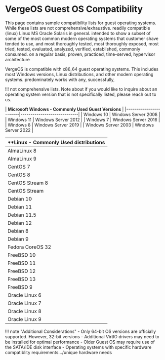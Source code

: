 # VergeOS Guest OS Compatibility

This page contains sample compatibility lists for guest operating systems.  While these lists are not comprehensive/exhaustive. readily compatible (linux) Linux MS Oracle Solaris in general.
intended to show a subset of some of the most common modern operating systems that customer shave tended to use, and most thoroughly tested, most thoroughly exposed, most tried, tested, evaluated, analyzed, verified, established, commonly consumed.  on a regular basis, proven, practiced, time-served, 
hypervisor architecture

VergeOS is compatible with x86_64 guest operating systems. This includes most Windows versions, Linux distributions, and other modern operating systems.  predominately works with any, successfully, 

!!! not comprehensive lists.  Note about if you would like to inquire about an operating system version that is not specifically listed, please reach out to us.  

| **Microsoft Windows - Commonly Used Guest Versions** |
|------------------------|-----------------------------|
| Windows 10 | Windows Server 2008 |
| Windows 11 | Windows Server 2012 |
| Windows 7 | Windows Server 2016 |
| Windows 8 | Windows Server 2019 |
| Windows Server 2003 | Windows Server 2022 |

| **Linux - Commonly Used distributions |
|------------------------|
| AlmaLinux 8 | RancherOS v1.5
| AlmaLinux 9 | Red Hat Enterprise Linux 7 |
| CentOS 7 | Red Hat Enterprise Linux 8 |
| CentOS 8 | Red Hat Enterprise Linux 9 |
| CentOS Stream 8| RockyLinux 8 |
| CentOS Stream | RockyLinux 9 |
| Debian 10 | SUSE Linux Enterprise 11 |
| Debian 11 | SUSE Linux Enterprise 12 |
| Debian 11.5 | SUSE Linux Enterprise 15 |
| Debian 12 | Ubuntu 12.04 |
| Debian 8 | Ubuntu 14.04 |
| Debian 9 | Ubuntu 16.04 |
| Fedora CoreOS 32 | Ubuntu 18.04 |
| FreeBSD 10 | Ubuntu 19.04 |
| FreeBSD 11 | Ubuntu 20.04 | 
| FreeBSD 12 | Ubuntu 22.04 |
| FreeBSD 13 | Ubuntu 24.04 |
| FreeBSD 9 | |
| Oracle Linux 6 | |
| Oracle Linux 7 | |
| Oracle Linux 8 | |
| Oracle Linux 9 | |

!!! note "Additional Considerations"
    - Only 64-bit OS versions are officially supported. However, 32-bit versions 
    - Additional VirtIO drivers may need to be installed for optimal performance
    - Older Guest OS may require use of the SATA/IDE disk interface
    - Operating systems with specific hardware compatiblity requirements.../unique hardware needs
